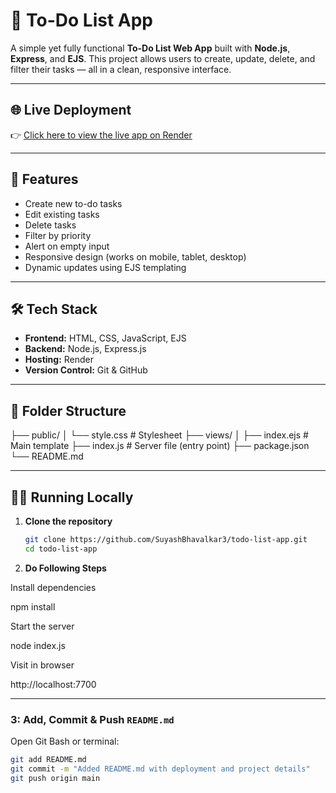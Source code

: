 # 📝 To-Do List App

A simple yet fully functional **To-Do List Web App** built with **Node.js**, **Express**, and **EJS**. This project allows users to create, update, delete, and filter their tasks — all in a clean, responsive interface.

---

## 🌐 Live Deployment

👉 [Click here to view the live app on Render](https://todo-list-app-zflp.onrender.com/)

---

## 🚀 Features

- Create new to-do tasks
- Edit existing tasks
- Delete tasks
- Filter by priority
- Alert on empty input
- Responsive design (works on mobile, tablet, desktop)
- Dynamic updates using EJS templating

---

## 🛠 Tech Stack

- **Frontend:** HTML, CSS, JavaScript, EJS
- **Backend:** Node.js, Express.js
- **Hosting:** Render
- **Version Control:** Git & GitHub

---

## 📂 Folder Structure

├── public/
│ └── style.css # Stylesheet
├── views/
│ ├── index.ejs # Main template
├── index.js # Server file (entry point)
├── package.json
└── README.md


---

## 🧑‍💻 Running Locally

1. **Clone the repository**
   ```bash
   git clone https://github.com/SuyashBhavalkar3/todo-list-app.git
   cd todo-list-app


2. **Do Following Steps**

Install dependencies

npm install


Start the server

node index.js


Visit in browser

http://localhost:7700



---

### 3: Add, Commit & Push `README.md`

Open Git Bash or terminal:

```bash
git add README.md
git commit -m "Added README.md with deployment and project details"
git push origin main
